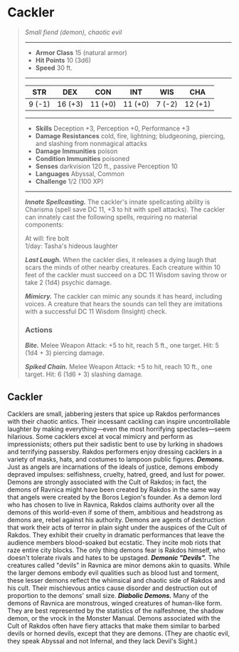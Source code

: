 # Cackler
>*Small fiend (demon), chaotic evil*
>___
>- **Armor Class** 15 (natural armor)
>- **Hit Points** 10 (3d6)
>- **Speed** 30 ft.
>___
>|STR|DEX|CON|INT|WIS|CHA|
>|:---:|:---:|:---:|:---:|:---:|:---:|
>|9 (-1)|16 (+3)|11 (+0)|11 (+0)|7 (-2)|12 (+1)|
>___
>- **Skills** Deception +3, Perception +0, Performance +3
>- **Damage Resistances** cold, fire, lightning; bludgeoning, piercing, and slashing from nonmagical attacks
>- **Damage Immunities** poison
>- **Condition Immunities** poisoned
>- **Senses** darkvision 120 ft., passive Perception 10
>- **Languages** Abyssal, Common
>- **Challenge** 1/2 (100 XP)
>___
>***Innate Spellcasting.*** The cackler's innate spellcasting ability is Charisma (spell save DC 11, +3 to hit with spell attacks). The cackler can innately cast the following spells, requiring no material components:  
>
>At will: fire bolt  
>1/day: Tasha's hideous laughter  
>
>
>***Last Laugh.*** When the cackler dies, it releases a dying laugh that scars the minds of other nearby creatures. Each creature within 10 feet of the cackler must succeed on a DC 11 Wisdom saving throw or take 2 (1d4) psychic damage.  
>
>***Mimicry.*** The cackler can mimic any sounds it has heard, including voices. A creature that hears the sounds can tell they are imitations with a successful DC 11 Wisdom (Insight) check.  
>
>### Actions
>***Bite.*** Melee Weapon Attack: +5 to hit, reach 5 ft., one target. Hit: 5 (1d4 + 3) piercing damage.  
>
>***Spiked Chain.*** Melee Weapon Attack: +5 to hit, reach 10 ft., one target. Hit: 6 (1d6 + 3) slashing damage.
## Cackler
Cacklers are small, jabbering jesters that spice up Rakdos performances with their chaotic antics. Their incessant cackling can inspire uncontrollable laughter by making everything—even the most horrifying spectacles—seem hilarious. Some cacklers excel at vocal mimicry and perform as impressionists; others put their sadistic bent to use by lurking in shadows and terrifying passersby. Rakdos performers enjoy dressing cacklers in a variety of masks, hats, and costumes to lampoon public figures.
***Demons.*** Just as angels are incarnations of the ideals of justice, demons embody depraved impulses: selfishness, cruelty, hatred, greed, and lust for power. Demons are strongly associated with the Cult of Rakdos; in fact, the demons of Ravnica might have been created by Rakdos in the same way that angels were created by the Boros Legion's founder. As a demon lord who has chosen to live in Ravnica, Rakdos claims authority over all the demons of this world-even if some of them, ambitious and headstrong as demons are, rebel against his authority.
Demons are agents of destruction that work their acts of terror in plain sight under the auspices of the Cult of Rakdos. They exhibit their cruelty in dramatic performances that leave the audience members blood-soaked but ecstatic. They incite mob riots that raze entire city blocks. The only thing demons fear is Rakdos himself, who doesn't tolerate rivals and hates to be upstaged.
***Demonic "Devils".*** The creatures called "devils" in Ravnica are minor demons akin to quasits. While the larger demons embody evil qualities such as blood lust and torment, these lesser demons reflect the whimsical and chaotic side of Rakdos and his cult. Their mischievous antics cause disorder and destruction out of proportion to the demons' small size.
***Diabolic Demons.*** Many of the demons of Ravnica are monstrous, winged creatures of human-like form. They are best represented by the statistics of the nalfeshnee, the shadow demon, or the vrock in the Monster Manual. Demons associated with the Cult of Rakdos often have fiery attacks that make them similar to barbed devils or horned devils, except that they are demons. (They are chaotic evil, they speak Abyssal and not Infernal, and they lack Devil's Sight.)